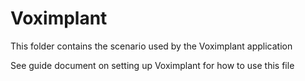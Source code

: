 # Voximplant

This folder contains the scenario used by the Voximplant application

See guide document on setting up Voximplant for how to use this file
